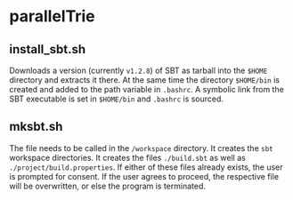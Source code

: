 # parallelTrie

## install_sbt.sh
Downloads a version (currently `v1.2.8`) of SBT as tarball into the `$HOME` directory and extracts it there.
At the same time the directory `$HOME/bin` is created and added to the path variable in `.bashrc`. A symbolic link 
from the SBT executable is set in `$HOME/bin` and `.bashrc` is sourced.

## mksbt.sh
The file needs to be called in the `/workspace` directory. It creates the `sbt` workspace directories. 
It creates the files `./build.sbt` as well as `./project/build.properties`. If either of these files already
exists, the user is prompted for consent. If the user agrees to proceed, the respective file will be overwritten,
or else the program is terminated.
